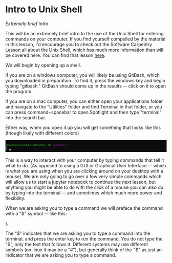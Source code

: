 # Intro to Unix Shell
*Extremely brief intro*

This will be an extremely brief intro to the use of the Unix Shell for entering commands on your computer. If you find yourself compelled by the material in this lesson, I'd encourage you to check out the Software Carpentry Lesson all about the Unix Shell, which has much more information than will be covered here. You can find that lesson [here](http://swcarpentry.github.io/shell-novice/).

We will begin by opening up a shell.

If you are on a windows computer, you will likely be using GitBash, which you downloaded in preparation. To find it, press the windows key and begin typing "gitbash." GitBash should come up in the results -- click on it to open the program.

If you are on a mac computer, you can either open your applications folder and navigate to the "Utilities" folder and find Terminal in that folder, or you can press command+spacebar to open Spotlight and then type "terminal" into the search bar.

Either way, when you open it up you will get something that looks like this (though likely with different colors)

![Bash command prompt](assets/bash_prompt.jpg)

This is a way to interact with your computer by typing commands that tell it what to do. (As opposed to using a GUI or Graphical User Interface -- which is what you are using when you are clicking around on your desktop with a mouse). We are only going to go over a few very simple commands which will allow us to start a jupyter notebook to continue the next lesson, but anything you might be able to do with the click of a mouse you can also do by typing into the terminal -- and sometimes which much more power and flexibility.

When we are asking you to type a command we will preface the command with a "$" symbol -- like this:

`$             `

The "$" indicates that we are asking you to type a command into the terminal, and press the enter key to run the command. You do not type the "$", only the text that follows it. Different systems may use different symbols (on linux it may be a "#"), but generally think of the "$" as just an indicator that we are asking you to type a command.
